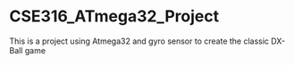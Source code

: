 # CSE316_ATmega32_Project
This is a project using Atmega32 and gyro sensor to create the classic DX-Ball game

